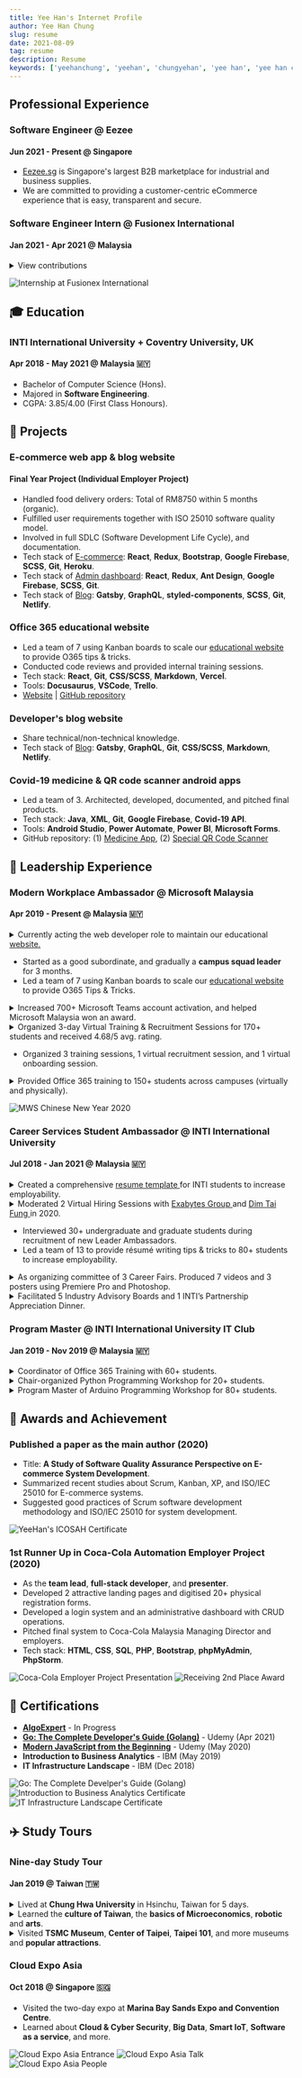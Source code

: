 ```yaml
---
title: Yee Han's Internet Profile
author: Yee Han Chung
slug: resume
date: 2021-08-09
tag: resume
description: Resume
keywords: ['yeehanchung', 'yeehan', 'chungyehan', 'yee han', 'yee han chung']
---
```


## Professional Experience

### Software Engineer @ Eezee

#### Jun 2021 - Present @ Singapore

- [Eezee.sg](https://eezee.sg/about-us) is Singapore's largest B2B marketplace for industrial and business supplies.
- We are committed to providing a customer-centric eCommerce experience that is easy, transparent and secure.

<!--
- Automate test cases of both external and internal platforms to improve site-reliability, and visibility for stakeholders.
- Tech stack: Next.js (TypeScript), Node.js (Express.js), JavaScript, CSS/XPATH, Jest, Puppeteer, UI-licious
-->

### Software Engineer Intern @ Fusionex International

#### Jan 2021 - Apr 2021 @ Malaysia

<details className="view-contributions">
  <summary>View contributions</summary>
  <ul>
    <li>Received a Return Offer.</li>
    <li>Involved in E-commerce web app development in the core team.</li>
    <li>Conducted code review and documentation review.</li>
    <li>Integrated API and libraries for services, and data visualization.</li>
    <li>
      Built RESTful services to generate developed customizable financial
      reports.
    </li>
    <li>
      Supported UAT (User Acceptance Testing) & SIT (System Integration
      Testing).
    </li>
    <li>
      Documented data visualization manual for users, and self-learned D3 with
      React.js.
    </li>
    <li>
      Documentation (database schema, RESTful services, and new PHP
      implementations).
    </li>
    <li>
      Created SQL queries (join, views, when-case, JSON, files, etc.) for data
      analysis dashboard.
    </li>
    <li>
      Tech stack: <b>Node.js</b>, <b>PHP</b>, <b>JavaScript</b>,
      <b>jQuery/Ajax</b>, <b>RESTful API</b>, <b>MySQL</b>, <b>Git</b>,
      <b>.Net Core</b>, <b>Bootstrap</b>.
    </li>
  </ul>
</details>

![Internship at Fusionex International](../../img/fusionex-and-yeehan.png)

<!-- Education -->

## 🎓 Education

### INTI International University + Coventry University, UK

#### Apr 2018 - May 2021 @ Malaysia 🇲🇾

- Bachelor of Computer Science (Hons).
- Majored in **Software Engineering**.
- CGPA: 3.85/4.00 (First Class Honours).

<!-- Projects -->

## 🥞 Projects

### E-commerce web app & blog website

#### Final Year Project (Individual Employer Project)

- Handled food delivery orders: Total of RM8750 within 5 months (organic).
- Fulfilled user requirements together with ISO 25010 software quality model.
- Involved in full SDLC (Software Development Life Cycle), and documentation.
- Tech stack of [E-commerce](http://www.sausagekl.com/): **React**, **Redux**, **Bootstrap**, **Google Firebase**, **SCSS**, **Git**, **Heroku**.
- Tech stack of [Admin dashboard](http://www.sausagekl.com/): **React**, **Redux**, **Ant Design**, **Google Firebase**, **SCSS**, **Git**.
- Tech stack of [Blog](https://prettier-jones-267440.netlify.app/): **Gatsby**, **GraphQL**, **styled-components**, **SCSS**, **Git**, **Netlify**.

### Office 365 educational website

- Led a team of 7 using Kanban boards to scale our [educational website](https://modern-workplace-squad.netlify.app/) to provide O365 tips & tricks.
- Conducted code reviews and provided internal training sessions.
- Tech stack: **React**, **Git**, **CSS/SCSS**, **Markdown**, **Vercel**.
- Tools: **Docusaurus**, **VSCode**, **Trello**.
- [Website](https://modern-workplace-squad.netlify.app/) | [GitHub repository](https://github.com/cyeehan/modern-workplace-squad)

### Developer's blog website

- Share technical/non-technical knowledge.
- Tech stack of [Blog](https://yeehan.dev/): **Gatsby**, **GraphQL**, **Git**, **CSS/SCSS**, **Markdown**, **Netlify**.

### Covid-19 medicine & QR code scanner android apps

- Led a team of 3. Architected, developed, documented, and pitched final products.
- Tech stack: **Java**, **XML**, **Git**, **Google Firebase**, **Covid-19 API**.
- Tools: **Android Studio**, **Power Automate**, **Power BI**, **Microsoft Forms**.
- GitHub repository: (1) [Medicine App](https://github.com/cyeehan/medicine-covid-19-health-check), (2) [Special QR Code Scanner](https://github.com/cyeehan/medicine-qr-code-scanner)

<!-- Leadership experience -->

## 🚀 Leadership Experience

<!-- 1st -->

### Modern Workplace Ambassador @ Microsoft Malaysia

#### Apr 2019 - Present @ Malaysia 🇲🇾

<details className="details-q">
  <summary className="details-css">
    Currently acting the web developer role to maintain our educational
    <a
      href="https://modern-workplace-squad.netlify.app/"
      rel="noopener noreferrer">
      website.
    </a>
  </summary>
  <ul>
    <img
      src="../../img/mws-website-tech-group-picture.png"
      className="Tech group picture"
    />
    <img
      src="../../img/mws-trello-kanban-board.png"
      className="Trello Kanban board"
    />
  </ul>
</details>

- Started as a good subordinate, and gradually a **campus squad leader** for 3 months.
- Led a team of 7 using Kanban boards to scale our [educational website](https://modern-workplace-squad.netlify.app/) to provide O365 Tips & Tricks.

<details className="details-q">
  <summary className="details-css">
    Increased 700+ Microsoft Teams account activation, and helped Microsoft
    Malaysia won an award.
  </summary>
  <ul>
    <img
      src="../../img/mws-astro-excitement-day.jpg"
      alt="MWS Astro Excitement Day"
      className="ul-img"
    />
  </ul>
</details>

<details className="details-q">
  <summary className="details-css">
    Organized 3-day Virtual Training & Recruitment Sessions for 170+ students
    and received 4.68/5 avg. rating.
  </summary>
  <ul>
    <img
      src="../../img/mws-assessment-day.jpg"
      alt="MWS Assessment Day"
      className="ul-img"
    />
    <img
      src="../../img/mws-recruitment-training-jan-2021.png"
      alt="MWS Recruitment Training Jan 2021"
      className="ul-img"
    />
  </ul>
</details>

- Organized 3 training sessions, 1 virtual recruitment session, and 1 virtual onboarding session.

<!-- Because not li underneath summary, therefore classname is in place compared to fusionex prof. exp. -->

<details className="details-q">
  <summary className="details-css">
    Provided Office 365 training to 150+ students across campuses (virtually and
    physically).
  </summary>
  <ul>
    <img
      src="../../img/mws-inti-kl-training.jpg"
      alt="MWS INTI KL Training"
      className="ul-img"
    />
  </ul>
</details>

![MWS Chinese New Year 2020](../../img/mws-cny.jpg)

<!-- 2nd -->

### Career Services Student Ambassador @ INTI International University

#### Jul 2018 - Jan 2021 @ Malaysia 🇲🇾

<!-- - Moderated 2 Virtual Hiring Sessions with [**Exabytes Group**](https://www.exabytes.my/about) and [**Dim Tai Fung**](https://www.dintaifung.com.my/) in 2020.
- Interviewed 30+ undergraduate and graduate students during recruitment of new Leader Ambassadors.
- Led a team of 13 to provide résumé writing tips & tricks to 80+ students to increase employability.
- As organizing committee of 3 Career Fairs. Produced 7 videos and 3 posters using Premiere Pro and Photoshop.
- Facilitated 5 Industry Advisory Boards and 1 INTI’s Partnership Appreciation Dinner. -->

<details className="details-q">
  <summary className="details-css">
    Created a comprehensive
    <a
      href="https://drive.google.com/file/d/16uEYEffSm55oq8GoI5FMexFYoLQ8_VmU/view?usp=sharing"
      rel="noopener noreferrer">
      resume template
    </a>
    for INTI students to increase employability.
  </summary>
  <ul>
    <img src="../../img/sa-engagement-session.jpg" className="ul-img" />
  </ul>
</details>

<details className="details-q">
  <summary className="details-css">
    Moderated 2 Virtual Hiring Sessions with
    <a href="https://www.exabytes.my/about" rel="noopener noreferrer">
      Exabytes Group
    </a>
    and
    <a href="https://www.dintaifung.com.my/" rel="noopener noreferrer">
      Dim Tai Fung
    </a> in 2020.
  </summary>
  <ul>
    <img src="../../img/sa-vhs-dim-tai-fung.png" width="300px" />
    <img src="../../img/sa-vhs-exabytes-group.png" width="300px" />
  </ul>
</details>

- Interviewed 30+ undergraduate and graduate students during recruitment of new Leader Ambassadors.
- Led a team of 13 to provide résumé writing tips & tricks to 80+ students to increase employability.

<details className="details-q">
  <summary className="details-css">
    As organizing committee of 3 Career Fairs. Produced 7 videos and 3 posters
    using Premiere Pro and Photoshop.
  </summary>
  <ul>
    <img src="../../img/sa-career-fair-2019.jpg" width="300px" />
  </ul>
</details>

<details className="details-q">
  <summary className="details-css">
    Facilitated 5 Industry Advisory Boards and 1 INTI’s Partnership Appreciation
    Dinner.
  </summary>
  <ul>
    <img src="../../img/sa-ipad-2018.jpg" width="300px" />
    <img src="../../img/sa-advisory-board.jpg" width="300px" />
  </ul>
</details>

<!-- ![SA Engagement Session](../../img/sa-engagement-session.jpg)
![Virtual Hiring Session with Dim Tai Fung 2020](../../img/sa-vhs-dim-tai-fung.png)
![Virtual Hiring Session with Exabytes 2020](../../img/sa-vhs-exabytes-group.png)
![INTI Career Fair Committee Members 2019](../../img/sa-career-fair-2019.jpg)
![IPAD 2018](../../img/sa-ipad-2018.jpg)
![Industry Advisory Board 2018](../../img/sa-advisory-board.jpg) -->

<!-- 3rd -->

### Program Master @ INTI International University IT Club

#### Jan 2019 - Nov 2019 @ Malaysia 🇲🇾

<details className="details-q">
  <summary className="details-css">
    Coordinator of Office 365 Training with 60+ students.
  </summary>
  <ul>
    <img src="../../img/inti-it-club-office-365.jpg" alt="Office 365 Training" />
  </ul>
</details>

<details className="details-q">
  <summary className="details-css">
    Chair-organized Python Programming Workshop for 20+ students.
  </summary>
  <ul>
    <img
      src="../../img/inti-it-club-python-programming-workshop.jpg"
      alt="Python Programming Workshop"
    />
  </ul>
</details>

<details className="details-q">
  <summary className="details-css">
    Program Master of Arduino Programming Workshop for 80+ students.
  </summary>
  <ul>
    <img
      src="../../img/inti-it-club-arduino-workshop.jpg"
      alt="Arduino Workshop"
    />
  </ul>
</details>

<!-- Awards and Achievements -->

## 🏅 Awards and Achievement

### Published a paper as the main author (2020)

- Title: **A Study of Software Quality Assurance Perspective on E-commerce System Development**.
- Summarized recent studies about Scrum, Kanban, XP, and ISO/IEC 25010 for E-commerce systems.
- Suggested good practices of Scrum software development methodology and ISO/IEC 25010 for system development.

![YeeHan's ICOSAH Certificate](../../img/yeehan-icosah-2020.png)

### 1st Runner Up in Coca-Cola Automation Employer Project (2020)

- As the **team lead**, **full-stack developer**, and **presenter**.
- Developed 2 attractive landing pages and digitised 20+ physical registration forms.
- Developed a login system and an administrative dashboard with CRUD operations.
- Pitched final system to Coca-Cola Malaysia Managing Director and employers.
- Tech stack: **HTML**, **CSS**, **SQL**, **PHP**, **Bootstrap**, **phpMyAdmin**, **PhpStorm**.

![Coca-Cola Employer Project Presentation](../../img/tccc-presentation.jpg) ![Receiving 2nd Place Award](../../img/tccc-team-picture.jpg)

## 📃 Certifications

- [**AlgoExpert**](https://www.algoexpert.io/product) - In Progress
- [**Go: The Complete Developer's Guide (Golang)**](https://www.udemy.com/certificate/UC-f77f74ca-b8b6-4336-8575-f547073eb4e3/) - Udemy (Apr 2021)
- [**Modern JavaScript from the Beginning**](https://www.udemy.com/certificate/UC-5605d11a-5ab7-44b1-add9-048b9eda994e/) - Udemy (May 2020)
- **Introduction to Business Analytics** - IBM (May 2019)
- **IT Infrastructure Landscape** - IBM (Dec 2018)

![Go: The Complete Develper's Guide (Golang)](../../img/certificate-udemy-go-the-complete-developer-guide.png) ![Introduction to Business Analytics Certificate](../../img/certificate-ibm-introduction-to-business-analytics.png) ![IT Infrastructure Landscape Certificate](../../img/certificate-ibm-it-infrastructure-landscape.png)

## ✈️ Study Tours

### Nine-day Study Tour

#### Jan 2019 @ Taiwan 🇹🇼

<details className="details-q">
  <summary className="details-css">
    Lived at <b>Chung Hwa University</b> in Hsinchu, Taiwan for 5 days.
  </summary>
  <ul>
    <img
      src="../../img/taiwan-chung-hwa-uni-2.jpg"
      alt="Scenery in Chung Hwa University"
    />
    <img
      src="../../img/taiwan-chung-hwa-uni-1.jpg"
      alt="One of the buildings in Chung Hwa University"
    />
    <img
      src="../../img/taiwan-chung-hwa-uni-3.jpg"
      alt="3D Printer in Chung Hwa University"
    />
  </ul>
</details>

<details className="details-q">
  <summary className="details-css">
    Learned the <b>culture of Taiwan</b>, the <b>basics of Microeconomics</b>,
    <b>robotic</b> and <b>arts</b>.
  </summary>
  <ul>
    <img
      src="../../img/taiwan-robotic-1.jpg"
      alt="Building a Robot for a Small Competition"
    />
    <img src="../../img/taiwan-robotic-2.jpg" alt="Learning Robotic" />
    <img
      src="../../img/taiwan-chung-hwa-uni-3.jpg"
      alt="3D Printer in Chung Hwa University"
    />
  </ul>
</details>

<details className="details-q">
  <summary className="details-css">
    Visited <b>TSMC Museum</b>, <b>Center of Taipei</b>, <b>Taipei 101</b>, and
    more museums and <b>popular attractions</b>.
  </summary>
  <ul>
    <img
      src="../../img/taiwan-museum-1.jpg"
      alt="An Old Lady is Explaining about the History of Taiwan"
    />
    <img src="../../img/taiwan-taipei-101.jpg" alt="Taipei 101 Building" />
    <img src="../../img/taiwan-center-of-taipei.jpg" alt="Center of Taipei" />
  </ul>
</details>

### Cloud Expo Asia

#### Oct 2018 @ Singapore 🇸🇬

- Visited the two-day expo at **Marina Bay Sands Expo and Convention Centre**.
- Learned about **Cloud & Cyber Security**, **Big Data**, **Smart IoT**, **Software as a service**, and more.

![Cloud Expo Asia Entrance](../../img/sg-cloud-expo-1.jpg) ![Cloud Expo Asia Talk](../../img/sg-cloud-expo-2.jpg) ![Cloud Expo Asia People](../../img/sg-cloud-expo-3.jpg)
